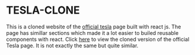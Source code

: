 # TESLA-CLONE
This is a cloned website of the [official tesla](https://www.tesla.com/) page built with react js. 
The page has simillar sections which made it a lot easier to builed reusable components with react. 
Click [here](https://thriving-blini-7545c7.netlify.app/#) to view the cloned version of the official Tesla page.
It is not exactly the same but quite similar.
